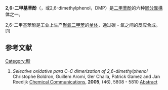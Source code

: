 **2,6-二甲基苯酚**（，或2,6-dimethylphenol，DMP）是[二甲苯酚](../Page/二甲苯酚.md "wikilink")的六种[同分異構](../Page/同分異構.md "wikilink")体之一。

2,6-二甲基苯酚是工业上生产[聚氧二甲苯](../Page/聚氧二甲苯.md "wikilink")的[单体](https://zh.wikipedia.org/wiki/单体 "wikilink")，通过碳 - 氧之间的反应合成。\[1\]

## 参考文献

[Category:酚](https://zh.wikipedia.org/wiki/Category:酚 "wikilink")

1.  *Selective oxidative para C–C dimerization of 2,6-dimethylphenol* Christophe Boldron, Guillem Aromí, Ger Challa, Patrick Gamez and Jan Reedijk [Chemical Communications](https://zh.wikipedia.org/wiki/Chemical_Communications "wikilink"), **2005**, (46), 5808 - 5810 [Abstract](http://www.rsc.org/publishing/journals/CC/article.asp?doi=b510378a)